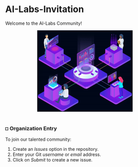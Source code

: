 # AI-Labs-Invitation
Welcome to the AI-Labs Community!


<div align="center">
    <img width="60%" src="src/files/ai-labs2.gif" alt="AI.gif" >
</div>

</br>

### ◘ Organization Entry
To join our talented community:
1. Create an *Issues* option in the repository.
2. Enter your Git *username* or *email* address.
3. Click on *Submit* to create a new issue.
